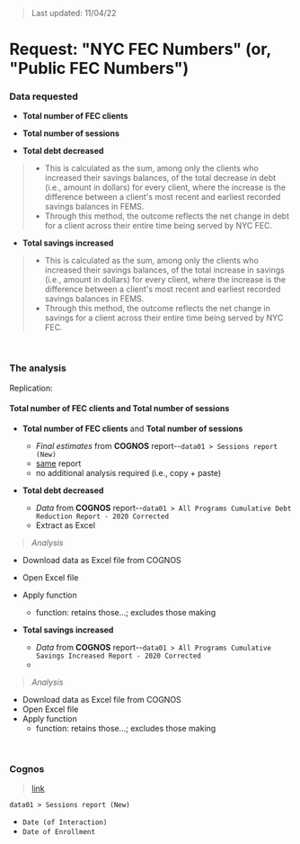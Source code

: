 > Last updated: 11/04/22

# Request: "NYC FEC Numbers" (or, "Public FEC Numbers")

### Data requested

- **Total number of FEC clients**
>

- **Total number of sessions**
>

- **Total debt decreased**
> - This is calculated as the sum, among only the clients who increased their savings balances, of the total decrease in debt (i.e., amount in dollars) for every client, where the increase is the difference between a client's most recent and earliest recorded savings balances in FEMS.
> - Through this method, the outcome reflects the net change in debt for a client across their entire time being served by NYC FEC.

- **Total savings increased**
> - This is calculated as the sum, among only the clients who increased their savings balances, of the total increase in savings (i.e., amount in dollars) for every client, where the increase is the difference between a client's most recent and earliest recorded savings balances in FEMS.
> - Through this method, the outcome reflects the net change in savings for a client across their entire time being served by NYC FEC.

<br>

### The analysis

Replication:

#### **Total number of FEC clients** and **Total number of sessions** 
- **Total number of FEC clients** and **Total number of sessions** 
  - *Final estimates* from **COGNOS** report--`data01 > Sessions report (New)`
  - <u>same</u> report
  - no additional analysis required (i.e., copy + paste)




- **Total debt decreased**
  - *Data* from **COGNOS** report--`data01 > All Programs Cumulative Debt Reduction Report - 2020 Corrected`
  - Extract as Excel

> *Analysis*   
  - Download data as Excel file from COGNOS  
  - Open Excel file  
  - Apply function    
    - function: retains those...; excludes those making

- **Total savings increased**
  - *Data* from **COGNOS** report--`data01 > All Programs Cumulative Savings Increased Report - 2020 Corrected`
  - 

> *Analysis*  
  - Download data as Excel file from COGNOS
  - Open Excel file
  - Apply function
    - function: retains those...; excludes those making

<br>

### Cognos

> [link](http://mspwvw-dcacbi01.dca.nycnet/cognos11x/bi/)

`data01 > Sessions report (New)`
- `Date (of Interaction)`
- `Date of Enrollment`

